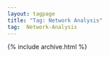 ```yaml
---
layout: tagpage
title: "Tag: Network Analysis"
tag:  Network-Analysis
---
```


{% include archive.html %}
